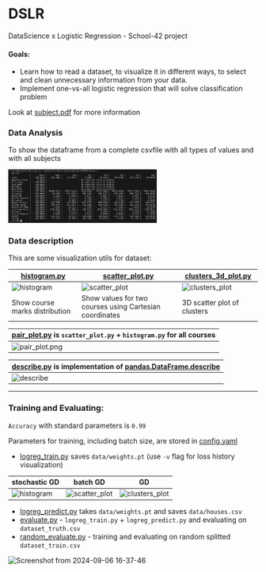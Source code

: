 # DSLR
DataScience x Logistic Regression - School-42 project

#### Goals:
* Learn how to read a dataset, to visualize it in different ways, to select and clean unnecessary information from your data.
* Implement one-vs-all logistic regression that will solve classification problem

Look at [subject.pdf](readme_images/subject.pdf) for more information

### Data Analysis
To show the dataframe from a complete csvfile with all types of values ​​and with all subjects
<p align="left">
  <img src="https://github.com/beatriangu/DSLR/blob/main/Screenshot%20from%202024-09-07%2018-11-43.png" alt="Miniatura" width="300"/>
</p>


### Data description
This are some visualization utils for dataset:
 
|[histogram.py](data_description/histogram.py)|[scatter_plot.py](data_description/scatter_plot.py)    |[clusters_3d_plot.py](data_description/clusters_3d_plot.py)|
|---------------------------------------------|-------------------------------------------------------|-----------------------------------------------------------|
|![histogram](readme_images/histogram.png)    |![scatter_plot](readme_images/scatter_plot.png)        |![clusters_plot](readme_images/clusters_plot.png)          |
| Show course marks distribution              |Show values for two courses using Cartesian coordinates|3D scatter plot of clusters                                |

|[pair_plot.py](data_description/pair_plot.py) is `scatter_plot.py` + `histogram.py` for all courses|
|---------------------------------------------------------------------------------------------------|
|![pair_plot.png](readme_images/pair_plot.png)|

|[describe.py](data_description/describe.py) is implementation of [pandas.DataFrame.describe](https://pandas.pydata.org/pandas-docs/stable/reference/api/pandas.DataFrame.describe.html)|
|-------------------------------------------|
|![describe](readme_images/describe.png)|
___

### Training and Evaluating:
`Accuracy` with standard parameters is `0.99`

Parameters for training, including batch size, are stored in [config.yaml](config.yaml)

* [logreg_train.py](logreg_train.py) saves `data/weights.pt`
(use `-v` flag for loss history visualization)

|stochastic GD                                    |                                             batch GD|                                                      GD|
|-------------------------------------------------|-----------------------------------------------------|--------------------------------------------------------|
|![histogram](readme_images/loss_batch_size_1.png)|![scatter_plot](readme_images/loss_batch_size_21.png)|![clusters_plot](readme_images/loss_batch_size_1600.png)|

* [logreg_predict.py](logreg_predict.py) takes `data/weights.pt` and saves `data/houses.csv`
* [evaluate.py](evaluate.py) - `logreg_train.py` + `logreg_predict.py` and evaluating on `dataset_truth.csv`
* [random_evaluate.py](random_evaluate.py) - training and evaluating on random splitted `dataset_train.csv`


<p align="left">
  <img src="https://github.com/user-attachments/assets/7235dc66-b8e3-435e-9bc0-4f933924d826" alt="Screenshot from 2024-09-06 16-37-46" width="150"/>
</p>
